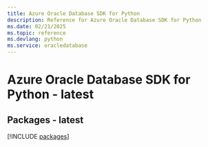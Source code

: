 ```yaml
---
title: Azure Oracle Database SDK for Python
description: Reference for Azure Oracle Database SDK for Python
ms.date: 02/21/2025
ms.topic: reference
ms.devlang: python
ms.service: oracledatabase
---
```

# Azure Oracle Database SDK for Python - latest
## Packages - latest
[!INCLUDE [packages](oracle-database-index.md)]
